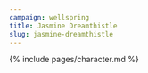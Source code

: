 ```yaml
---
campaign: wellspring
title: Jasmine Dreamthistle
slug: jasmine-dreamthistle
---
```


{% include pages/character.md %}
